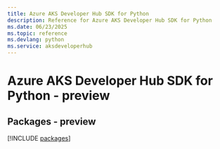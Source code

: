 ```yaml
---
title: Azure AKS Developer Hub SDK for Python
description: Reference for Azure AKS Developer Hub SDK for Python
ms.date: 06/23/2025
ms.topic: reference
ms.devlang: python
ms.service: aksdeveloperhub
---
```

# Azure AKS Developer Hub SDK for Python - preview
## Packages - preview
[!INCLUDE [packages](aks-developer-hub-index.md)]